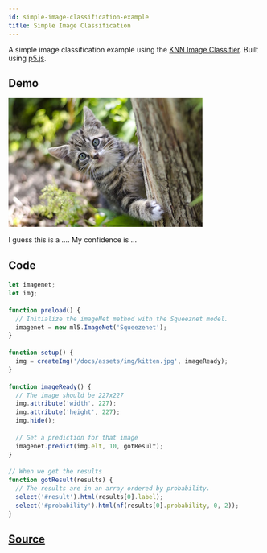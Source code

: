```yaml
---
id: simple-image-classification-example
title: Simple Image Classification
---
```


A simple image classification example using the [KNN Image Classifier](api-Imagenet.md). Built using [p5.js](https://p5js.org/).

## Demo

<div class="example">
  <img src="assets/img/kitten.jpg" id="targetImage"/>
  <p>I guess this is a <span id="result">...</span>. My confidence is <span id="probability">...</span></p>
</div>

<script src="assets/scripts/example-simple-image-classification.js"></script>

## Code
```javascript
let imagenet;
let img;

function preload() {
  // Initialize the imageNet method with the Squeeznet model.
  imagenet = new ml5.ImageNet('Squeezenet');
}

function setup() {
  img = createImg('/docs/assets/img/kitten.jpg', imageReady);
}

function imageReady() {
  // The image should be 227x227
  img.attribute('width', 227);
  img.attribute('height', 227);
  img.hide();

  // Get a prediction for that image
  imagenet.predict(img.elt, 10, gotResult);
}

// When we get the results
function gotResult(results) {
  // The results are in an array ordered by probability.
  select('#result').html(results[0].label);
  select('#probability').html(nf(results[0].probability, 0, 2));
}
```

## [Source](https://github.com/ITPNYU/ml5/tree/master/examples/imagenet)